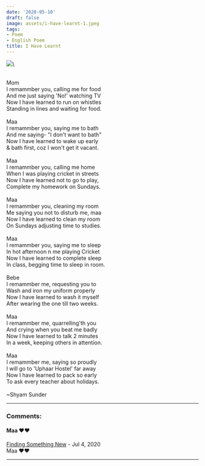 ```yaml
---
date: '2020-05-10'
draft: false
image: assets/i-have-learnt-1.jpeg
tags:
- Poem
- English Poem
title: I Have Learnt
---
```

[![](https://blogger.googleusercontent.com/img/b/R29vZ2xl/AVvXsEjjAr2P2qVPbWVwy2djB5MzYuag5QXFo1If52i1NGBJyehh7JIK7iExfPKu7pdUGa0ULDXyizCmTKDVMtUKWFNV5nCiaEmLOkLx0qBdvuDzllxhc8o_E5TTb70SaAmNkle3QbEJvox8ova8U2MnSXB57I5Ysd5QGxATSEcBQ_XY5v_P3UXlF11wByGDuw/s320/IMG_20210130_103417.jpg)](https://blogger.googleusercontent.com/img/b/R29vZ2xl/AVvXsEjjAr2P2qVPbWVwy2djB5MzYuag5QXFo1If52i1NGBJyehh7JIK7iExfPKu7pdUGa0ULDXyizCmTKDVMtUKWFNV5nCiaEmLOkLx0qBdvuDzllxhc8o_E5TTb70SaAmNkle3QbEJvox8ova8U2MnSXB57I5Ysd5QGxATSEcBQ_XY5v_P3UXlF11wByGDuw/s4608/IMG_20210130_103417.jpg)\
  
 \
Mom\
I remammber you, calling me for food\
And me just saying 'No!' watching TV\
Now I have learned to run on whistles\
Standing in lines and waiting for food.\
  \
Maa\
I remammber you, saying me to bath\
And me saying- "I don't want to bath"\
Now I have learned to wake up early\
& bath first, coz I won't get it vacant.\
  \
Maa\
I remammber you, calling me home\
When I was playing cricket in streets\
Now I have learned not to go to play, \
Complete my homework on Sundays.\
  \
Maa \
I remammber you, cleaning my room\
Me saying you not to disturb me, maa\
Now I have learned to clean my room \
On Sundays adjusting time to studies. \
  \
Maa\
I remammber you, saying me to sleep \
In hot afternoon n me playing Cricket \
Now I have learned to complete sleep \
In class, begging time to sleep in room. \
  \
Bebe\
I remammber me, requesting you to\
Wash and iron my uniform properly \
Now I have learned to wash it myself\
After wearing the one till two weeks. \
  \
Maa\
I remammber me, quarrelling'th you\
And crying when you beat me badly \
Now I have learned to talk 2 minutes \
In a week, keeping others in attention. \
  \
Maa \
I remammber me, saying so proudly \
I will go to 'Uphaar Hostel' far away \
Now I have learned to pack so early\
To ask every teacher about holidays.\
  \
~Shyam Sunder

---
### Comments:
#### Maa ❤❤
[Finding Something New](https://www.blogger.com/profile/14193873776479468502 "noreply@blogger.com") - <time datetime="2020-07-16T08:18:54.276+05:30">Jul 4, 2020</time>\
Maa ❤❤
<hr />
